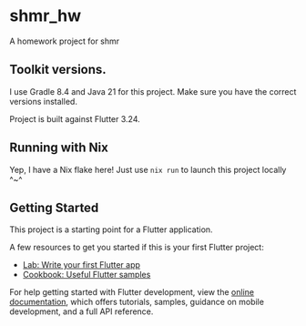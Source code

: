 # shmr_hw

A homework project for shmr

## Toolkit versions.

I use Gradle 8.4 and Java 21 for this project. Make sure you have the correct versions installed.

Project is built against Flutter 3.24.

## Running with Nix

Yep, I have a Nix flake here! Just use `nix run` to launch this project locally ^~^

## Getting Started

This project is a starting point for a Flutter application.

A few resources to get you started if this is your first Flutter project:

- [Lab: Write your first Flutter app](https://docs.flutter.dev/get-started/codelab)
- [Cookbook: Useful Flutter samples](https://docs.flutter.dev/cookbook)

For help getting started with Flutter development, view the
[online documentation](https://docs.flutter.dev/), which offers tutorials,
samples, guidance on mobile development, and a full API reference.
